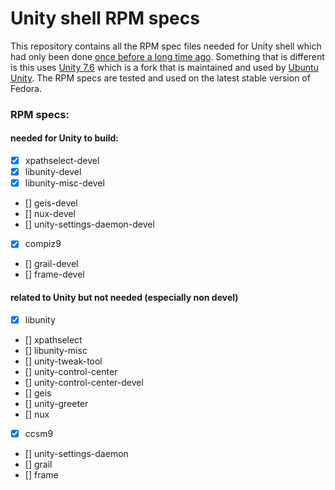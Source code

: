 # Unity shell RPM specs
This repository contains all the RPM spec files needed for
Unity shell which had only been done [once before a long time ago](https://github.com/chenxiaolong/Unity-for-Fedora). Something that is different is this uses [Unity 7.6](https://gitlab.com/ubuntu-unity/unity/unity) which is a fork that is maintained and used by [Ubuntu Unity](https://ubuntuunity.org/). The RPM specs are tested and used on the latest stable version of Fedora.

### RPM specs:
#### needed for Unity to build:
* [X] xpathselect-devel
* [X] libunity-devel
* [X] libunity-misc-devel
* [] geis-devel
* [] nux-devel
* [] unity-settings-daemon-devel
* [X] compiz9
* [] grail-devel
* [] frame-devel
#### related to Unity but not needed (especially non devel)
* [X] libunity
* [] xpathselect
* [] libunity-misc
* [] unity-tweak-tool
* [] unity-control-center
* [] unity-control-center-devel
* [] geis
* [] unity-greeter
* [] nux
* [X] ccsm9
* [] unity-settings-daemon
* [] grail
* [] frame